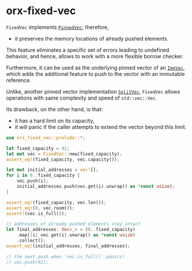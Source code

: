 # orx-fixed-vec

`FixedVec` implements [`PinnedVec`](https://crates.io/crates/orx-pinned-vec); therefore,

* it preserves the memory locations of already pushed elements.

This feature eliminates a specific set of errors leading to undefined behavior,
and hence, allows to work with a more flexible borrow checker.

Furthermore, it can be used as the underlying pinned vector of an
[`ImpVec`](https://crates.io/crates/orx-imp-vec), which adds the additional feature
to push to the vector with an immutable reference.

Unlike, another pinned vector implementation [`SplitVec`](https://crates.io/crates/orx-split-vec),
`FixedVec` allows operations with same complexity and speed of `std::vec::Vec`.

Its drawback, on the other hand, is that:

* it has a hard limit on its capacity,
* it will panic if the caller attempts to extend the vector beyond this limit.

```rust
use orx_fixed_vec::prelude::*;

let fixed_capacity = 42;
let mut vec = FixedVec::new(fixed_capacity);
assert_eq!(fixed_capacity, vec.capacity());

let mut initial_addresses = vec![];
for i in 0..fixed_capacity {
    vec.push(i);
    initial_addresses.push(vec.get(i).unwrap() as *const usize);
}

assert_eq!(fixed_capacity, vec.len());
assert_eq!(0, vec.room());
assert!(vec.is_full());

// addresses of already pushed elements stay intact
let final_addresses: Vec<_> = (0..fixed_capacity)
    .map(|i| vec.get(i).unwrap() as *const usize)
    .collect();
assert_eq!(initial_addresses, final_addresses);

// the next push when `vec.is_full()` panics!
// vec.push(42);
```
